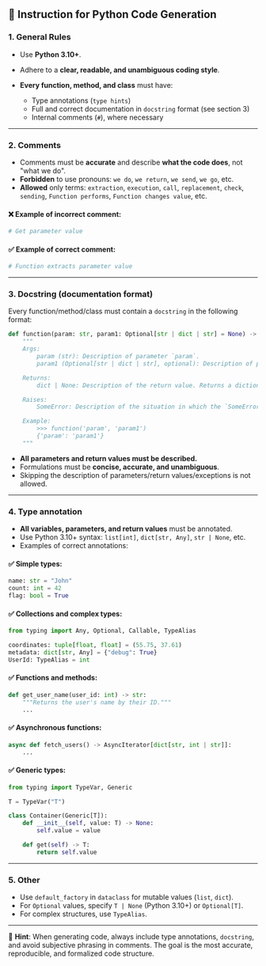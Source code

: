 ## 📘 Instruction for Python Code Generation

### 1. General Rules

* Use **Python 3.10+**.
* Adhere to a **clear, readable, and unambiguous coding style**.
* **Every function, method, and class** must have:

  * Type annotations (`type hints`)
  * Full and correct documentation in `docstring` format (see section 3)
  * Internal comments (`#`), where necessary

---

### 2. Comments

* Comments must be **accurate** and describe **what the code does**, not "what we do".
* **Forbidden** to use pronouns: `we do`, `we return`, `we send`, `we go`, etc.
* **Allowed** only terms: `extraction`, `execution`, `call`, `replacement`, `check`, `sending`, `Function performs`, `Function changes value`, etc.

#### ❌ Example of incorrect comment:

```python
# Get parameter value
```

#### ✅ Example of correct comment:

```python
# Function extracts parameter value
```

---

### 3. Docstring (documentation format)

Every function/method/class must contain a `docstring` in the following format:

```python
def function(param: str, param1: Optional[str | dict | str] = None) -> dict | None:
    """
    Args:
        param (str): Description of parameter `param`.
        param1 (Optional[str | dict | str], optional): Description of parameter `param1`. Defaults to `None`.

    Returns:
        dict | None: Description of the return value. Returns a dictionary or `None`.

    Raises:
        SomeError: Description of the situation in which the `SomeError` exception occurs.

    Example:
        >>> function('param', 'param1')
        {'param': 'param1'}
    """
```

* **All parameters and return values must be described.**
* Formulations must be **concise, accurate, and unambiguous**.
* Skipping the description of parameters/return values/exceptions is not allowed.

---

### 4. Type annotation

* **All variables, parameters, and return values** must be annotated.
* Use Python 3.10+ syntax: `list[int]`, `dict[str, Any]`, `str | None`, etc.
* Examples of correct annotations:

#### ✅ Simple types:

```python
name: str = "John"
count: int = 42
flag: bool = True
```

#### ✅ Collections and complex types:

```python
from typing import Any, Optional, Callable, TypeAlias

coordinates: tuple[float, float] = (55.75, 37.61)
metadata: dict[str, Any] = {"debug": True}
UserId: TypeAlias = int
```

#### ✅ Functions and methods:

```python
def get_user_name(user_id: int) -> str:
    """Returns the user's name by their ID."""
    ...
```

#### ✅ Asynchronous functions:

```python
async def fetch_users() -> AsyncIterator[dict[str, int | str]]:
    ...
```

#### ✅ Generic types:

```python
from typing import TypeVar, Generic

T = TypeVar("T")

class Container(Generic[T]):
    def __init__(self, value: T) -> None:
        self.value = value

    def get(self) -> T:
        return self.value
```

---

### 5. Other

* Use `default_factory` in `dataclass` for mutable values (`list`, `dict`).
* For `Optional` values, specify `T | None` (Python 3.10+) or `Optional[T]`.
* For complex structures, use `TypeAlias`.

---

📌 **Hint**: When generating code, always include type annotations, `docstring`, and avoid subjective phrasing in comments. The goal is the most accurate, reproducible, and formalized code structure.